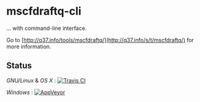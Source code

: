# mscfdraftq-cli
... with command-line interface.

Go to [http://q37.info/tools/mscfdraftq/](http://q37.info/s/t/mscfdraftq/) for more information.

## Status
*GNU/Linux* & *OS X* : [![Travis CI](https://travis-ci.org/epeios-q37/mscfdraftq-cli.png)](https://travis-ci.org/epeios-q37/mscfdraftq-cli)
 
*Windows* : [![AppVeyor](http://ci.appveyor.com/api/projects/status/github/epeios-q37/mscfdraftq-cli)](http://ci.appveyor.com/project/epeios-q37/mscfdraftq-cli)

